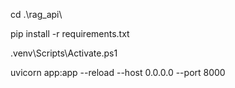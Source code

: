 cd .\rag_api\

pip install -r requirements.txt

.venv\Scripts\Activate.ps1

uvicorn app:app --reload --host 0.0.0.0 --port 8000
